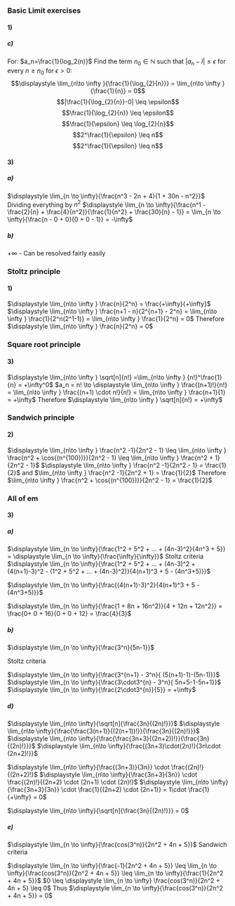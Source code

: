 ### Basic Limit exercises
#### 1)
##### c)
For: $a_n=\frac{1}{log_2(n)}$
Find the term $n_0 \in \mathbb{N}$ such that $|a_n-l| \leq \epsilon$ for every $n \geq n_0$ for $\epsilon > 0$:
$$\displaystyle \lim_{n\to \infty }{\frac{1}{\log_{2}{n}}} = \lim_{n\to \infty }{\frac{1}{n}} = 0$$
$$|\frac{1}{\log_{2}{n}}-0| \leq \epsilon$$
$$\frac{1}{\log_{2}{n}} \leq \epsilon$$
$$\frac{1}{\epsilon} \leq \log_{2}{n}$$
$$2^\frac{1}{\epsilon} \leq n$$
$$2^\frac{1}{\epsilon} \leq n$$

#### 3)
##### a)
$\displaystyle \lim_{n \to \infty}{\frac{n^3 - 2n + 4}{1 + 30n - n^2}}$
Dividing everything by $n^2$
$\displaystyle \lim_{n \to \infty}{\frac{n^1 - \frac{2}{n} + \frac{4}{n^2}}{\frac{1}{n^2} + \frac{30}{n} - 1}} = \lim_{n \to \infty}{\frac{n - 0 + 0}{0 + 0 - 1}} = -\infty$
##### b)
$+\infty$ - Can be resolved fairly easily 
### Stoltz principle
#### 1)
$\displaystyle \lim_{n\to \infty } \frac{n}{2^n} = \frac{+\infty}{+\infty}$
$\displaystyle \lim_{n\to \infty } \frac{n+1 - n}{2^{n+1} - 2^n} = \lim_{n\to \infty } \frac{1}{2^n(2^1-1)} = \lim_{n\to \infty } \frac{1}{2^n} = 0$
Therefore $\displaystyle \lim_{n\to \infty } \frac{n}{2^n} = 0$
### Square root principle
#### 3)
$\displaystyle \lim_{n\to \infty } \sqrt[n]{n!} =\lim_{n\to \infty } {n!}^\frac{1}{n} = +\infty^0$
$a_n = n! \to \displaystyle \lim_{n\to \infty } \frac{(n+1)!}{n!} = \lim_{n\to \infty } \frac{(n+1) \cdot n!}{n!} = \lim_{n\to \infty } \frac{n+1}{1} = +\infty$
Therefore $\displaystyle \lim_{n\to \infty } \sqrt[n]{n!} = +\infty$
### Sandwich principle
#### 2)
$\displaystyle \lim_{n\to \infty } \frac{n^2 -1}{2n^2 - 1} \leq \lim_{n\to \infty } \frac{n^2 + \cos{(n^{100})}}{2n^2 - 1} \leq \lim_{n\to \infty } \frac{n^2 + 1}{2n^2 - 1}$
$\displaystyle \lim_{n\to \infty } \frac{n^2 -1}{2n^2 - 1} = \frac{1}{2}$ and $\lim_{n\to \infty } \frac{n^2 -1}{2n^2 + 1} = \frac{1}{2}$ 
Therefore $\lim_{n\to \infty } \frac{n^2 + \cos{(n^{100})}}{2n^2 - 1} = \frac{1}{2}$

### All of em
#### 3)
##### a)
$\displaystyle \lim_{n \to \infty}{\frac{1^2 + 5^2 + ... + (4n-3)^2}{4n^3 + 5}} = \displaystyle \lim_{n \to \infty}{\frac{\infty}{\infty}}$
Stoltz criteria
$\displaystyle \lim_{n \to \infty}{\frac{1^2 + 5^2 + ... + (4n-3)^2 +(4(n+1)-3)^2  - (1^2 + 5^2 + ... + (4n-3)^2)}{4(n+1)^3 + 5 - (4n^3+5)}}$

$\displaystyle \lim_{n \to \infty}{\frac{(4(n+1)-3)^2}{4(n+1)^3 + 5 - (4n^3+5)}}$


$\displaystyle \lim_{n \to \infty}{\frac{1 + 8n + 16n^2)}{4 + 12n + 12n^2}} = \frac{0+ 0 + 16}{0 + 0 + 12} = \frac{4}{3}$

##### b)
$\displaystyle \lim_{n \to \infty}{\frac{3^n}{5n-1}}$

Stoltz criteria

$\displaystyle \lim_{n \to \infty}{\frac{3^{n+1} - 3^n}{ (5(n+1)-1)-(5n-1)}}$
$\displaystyle \lim_{n \to \infty}{\frac{3\cdot3^{n} - 3^n}{ 5n+5-1-5n+1}}$
$\displaystyle \lim_{n \to \infty}{\frac{2\cdot3^{n}}{5}} = +\infty$
##### d)
$\displaystyle \lim_{n\to \infty}{\sqrt[n]{\frac{3n}{(2n)!}}}$
$\displaystyle \lim_{n\to \infty}{\frac{\frac{3(n+1)}{(2(n+1))!}}{\frac{3n}{(2n)!}}}$
$\displaystyle \lim_{n\to \infty}{\frac{\frac{3n+3}{(2n+2))!}}{\frac{3n}{(2n)!}}}$
$\displaystyle \lim_{n\to \infty}{\frac{(3n+3)\cdot(2n)!}{3n\cdot (2n+2)!}}$


$\displaystyle \lim_{n\to \infty}{\frac{(3n+3)}{3n}} \cdot \frac{(2n)!}{(2n+2)!}$
$\displaystyle \lim_{n\to \infty}{\frac{3n+3}{3n}} \cdot \frac{(2n)!}{(2n+2) \cdot (2n+1) \cdot (2n)!}$
$\displaystyle \lim_{n\to \infty}{\frac{3n+3}{3n}} \cdot \frac{1}{(2n+2) \cdot (2n+1)} = 1\cdot \frac{1}{+\infty} = 0$

$\displaystyle \lim_{n\to \infty}{\sqrt[n]{\frac{3n}{(2n)!}}} = 0$

##### e)
$\displaystyle \lim_{n \to \infty}{\frac{cos(3^n)}{2n^2 + 4n + 5}}$
Sandwich criteria

$\displaystyle \lim_{n \to \infty}{\frac{-1}{2n^2 + 4n + 5}} \leq  \lim_{n \to \infty}{\frac{cos(3^n)}{2n^2 + 4n + 5}} \leq  \lim_{n \to \infty}{\frac{1}{2n^2 + 4n + 5}}$
$0 \leq \displaystyle \lim_{n \to \infty} \frac{cos(3^n)}{2n^2 + 4n + 5} \leq 0$
Thus $\displaystyle \lim_{n \to \infty}{\frac{cos(3^n)}{2n^2 + 4n + 5}} = 0$ 
